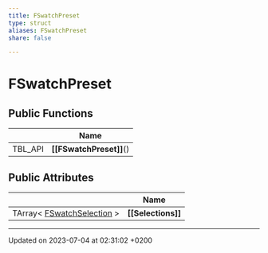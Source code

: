 ```yaml
---
title: FSwatchPreset
type: struct
aliases: FSwatchPreset
share: false

---
```


# FSwatchPreset





## Public Functions

|                | Name           |
| -------------- | -------------- |
| TBL_API | **[[FSwatchPreset]]**() |

## Public Attributes

|                | Name           |
| -------------- | -------------- |
| TArray< [FSwatchSelection](/docs/SDK/Source/Classes/structFSwatchSelection.md) > | **[[Selections]]**  |

-------------------------------

Updated on 2023-07-04 at 02:31:02 +0200
